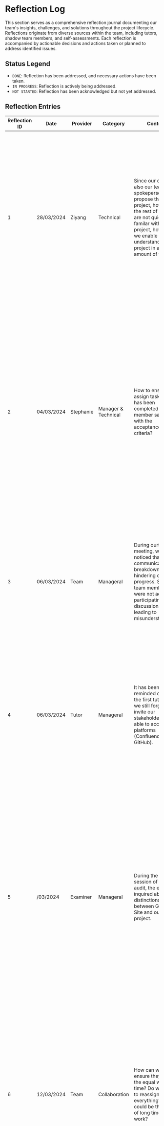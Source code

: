 # Reflection Log

This section serves as a comprehensive reflection journal documenting our team's insights, challenges, and solutions throughout the project lifecycle. Reflections originate from diverse sources within the team, including tutors, shadow team members, and self-assessments. Each reflection is accompanied by actionable decisions and actions taken or planned to address identified issues.

## Status Legend

- `DONE`: Reflection has been addressed, and necessary actions have been taken.
- `IN PROGRESS`: Reflection is actively being addressed.
- `NOT STARTED`: Reflection has been acknowledged but not yet addressed.

## Reflection Entries

| Reflection ID | Date       | Provider      | Category     | Content                                                                                       |                Reflection        | Participants    | Status  |
|---------------|------------|---------------|--------------|----------------------------------------------------------------------------|---------------------------------------------|--------|--------------|
| 1 | 28/03/2024 | Ziyang  | Technical | Since our client is also our team spokeperson who propose this project, however the rest of member are not quiet familar with this project, how should we enable to understand the project in a short amount of time? | To address this, we need to develop comprehensive onboarding materials and conduct orientation sessions to familiarize new members with the project scope, goals, and client expectations. Additionally, if the memebr has any issues with undertanding the project, they should ask in our group chat as soon as possible,allowing Ziyang to assit out for the memebr to understand. | Team | Done |
| 2 | 04/03/2024 | Stephanie | Manager & Technical | How to ensure the assign task that has been completed by the member satisfy with the acceptance criteria? | Stephanie's question prompts us to reflect on our task management and quality assurance processes. It highlights the importance of ensuring that completed tasks align with the specified acceptance criteria. To address this, we need to establish clear guidelines for defining and validating acceptance criteria for each task. Additionally, implementing a peer review process can help validate task completion and ensure alignment with project requirements. | Team | Done 
| 3| 06/03/2024 | Team | Manageral | During ourteam meeting, we noticed that communication breakdowns were hindering our progress. Some team members were not actively participating in discussions, leading to misunderstandings.| We reflected on the importance of clear communication and decided to implement weekly check-ins to ensure everyone is on the same page. Additionally, we discussed strategies for encouraging open communication and active participation from all team members. | Team | Done |
| 4| 06/03/2024 | Tutor | Manageral |It has been reminded during the first tutorial, but we still forgot to invite our stakeholders to be able to access both platforms (Confluence and GitHub).	| After receiving the email from our tutor, we invited them as soon as possible. This incident serves as a reminder that although it's the team spokesperson's responsibility to invite stakeholders, all team members should also remind the spokesperson and confirm with them to prevent similar occurrences in the future.	 | Team | Done | 
| 5| /03/2024 | Examiner | Manageral | During the Q&A session of the audit, the examiner inquired about the distinctions between Google Site and our project.	| Our inability to provide a detailed explanation during the Q&A session highlighted a gap in our understanding of the project's unique value proposition compared to existing platforms. This reflection prompts us to conduct a thorough analysis of Google Site and our project to articulate clear differentiators. Moving forward, we will prioritize refining our understanding and communication of the project's distinct features to effectively address similar inquiries in the future.	| Teamm | Done |
| 6| 12/03/2024 | Team | Collaboration | How can we ensure they have the equal work time?  Do we need to reassign everything? What could be the cause of long time of work? |This discussion highlighted the importance of balancing workload distribution among team members to prevent disparities in work time. It prompted us to reconsider individual preferences and interests to optimize team productivity. Moving forward, the team spokesperson will engage in individual discussions to reassess roles and responsibilities accordingly.	 | Team | Done |  
| 7| 11/03/2024  | Team   |Manageral| From the feedback of Audit 1, we realized that there are a lot of documentations that have not been outlined, and team members have different opinions on what needs to be included in each section.	 | To address this, we will send the agenda to the tutor. This will enable the tutor to understand the current progress of the project, ask inquiries about areas that are unclear, and confirm if we are on the right track. Additionally, it was suggested by the tutor that we can email her to notify her of the current progress of the project, which will help achieve stakeholder engagement.	| Team| Done   |
| 8 | 11/03/2024 | Tutor | Manageral | Current communication tools as WeChat does not show the stakeholder any evidence of our communication | Upon realizing the limitations of using communication tools such as WeChat, which hinder stakeholder access, our team has decided to transition to the Github Discussions section. This platform will serve as our new space for discussing, releasing announcements, and conducting polls. By doing so, we aim to provide stakeholders with tangible evidence of our team communication.	 | Team |Done |
|9| 15/03/2024 | Team | Manageral | Our team does not have a management system to track the current progress to align with the milestone and does not show it has been assign to which memeber | As suggested by the tutor, we should utilise the Github Project to track the current progress to achieve the stakeholer enable to track the progress and assign the per reviewer to align with the reflection scope. | Team | Done |
| 10 | 15/03/2024 | Stephanie | Manageral | What does need to provide in decision log? As in the current decision log, it all major decisions, however, we should have several medium and minor decision but its not logged in | Upon this realization, we clarified with all team members what constitutes a decision log entry and how to categorize decisions into different categories.	 | Team | Done | 
| 11| 15/03/2024  | Kunlun   | Technical  | During the deployment process, we encountered issues arising from incorrect upload paths for React build files, resulting in deployment failures.	| we updated the upload configurations and conducted thorough testing to ensure the correctness of file paths. Next time, member should immediately ask for help when they encounter issue so it allows to provide more ideas.  | Kunlun,Stephanie |Done |
| 12  | 20/03/2024  | Ziyang  | Technical | Following the restart of AWS servers, we encountered disruptions in server access due to IP address changes resulting from the absence of Elastic IP binding.	| To mitigate this issue, Elastic IPs were configured for AWS servers to ensure consistent IP addresses | Ziyang,Kunlun   | Done    |
| 13 | 22/03/2024 | Team | Manageral | Unable to access Confluence, thus, unable to update any documents and unable to access any documents.	 | Due to Confluence did not notify us of the switch to a $7 per month subscription plan or the expiration of the free plan, Ziyang and Stephanie will  rewriting the documentations to prepare for the upcoming Audit 2. Additionally, we have decided to transition to GitHub since it is a free platform and already houses our coding and ticketing system. | Team | Done  

